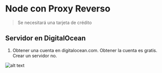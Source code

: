 # Node con Proxy Reverso

> Se necesitará una tarjeta de crédito

## Servidor en DigitalOcean

1. Obtener una cuenta en digitalocean.com. Obtener la cuenta es gratis. Crear un servidor no.

![alt text](https://raw.githubusercontent.com/sergiohidalgocaceres/servidor-node-proxy/master/assets/img/01.png)